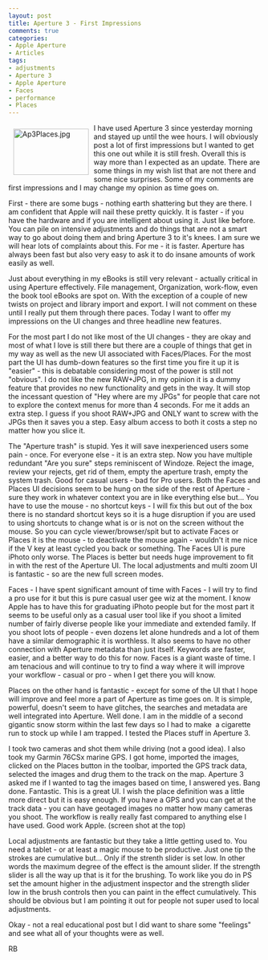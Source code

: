 ```yaml
---
layout: post
title: Aperture 3 - First Impressions
comments: true
categories:
- Apple Aperture
- Articles
tags:
- adjustments
- Aperture 3
- Apple Aperture
- Faces
- performance
- Places
---
```

<a rel="lightbox" href="/wp-content/uploads/2010/02/Ap3Places.jpg"><img title="Ap3Places.jpg" src="/wp-content/uploads/2010/02/.thumbs/.Ap3Places.jpg" border="0" alt="Ap3Places.jpg" hspace="10" vspace="10" width="150" height="92" align="left" /></a>I have used Aperture 3 since yesterday morning and stayed up until the wee hours. I will obviously post a lot of first impressions but I wanted to get this one out while it is still fresh. Overall this is way more than I expected as an update. There are some things in my wish list that are not there and some nice surprises. Some of my comments are first impressions and I may change my opinion as time goes on.

First - there are some bugs - nothing earth shattering but they are there. I am confident that Apple will nail these pretty quickly. It is faster - if you have the hardware and if you are intelligent about using it. Just like before. You can pile on intensive adjustments and do things that are not a smart way to go about doing them and bring Aperture 3 to it's knees. I am sure we will hear lots of complaints about this. For me - it is faster. Aperture has always been fast but also very easy to ask it to do insane amounts of work easily as well.

Just about everything in my eBooks is still very relevant - actually critical in using Aperture effectively. File management, Organization, work-flow, even the book tool eBooks are spot on. With the exception of a couple of new twists on project and library import and export. I will not comment on these until I really put them through there paces. Today I want to offer my impressions on the UI changes and three headline new features.

For the most part I do not like most of the UI changes - they are okay and most of what I love is still there but there are a couple of things that get in my way as well as the new UI associated with Faces/Places. For the most part the UI has dumb-down features so the first time you fire it up it is "easier" - this is debatable considering most of the power is still not "obvious". I do not like the new RAW+JPG, in my opinion it is a dummy feature that provides no new functionality and gets in the way. It will stop the incessant question of "Hey where are my JPGs" for people that care not to explore the context menus for more than 4 seconds. For me it adds an extra step. I guess if you shoot RAW+JPG and ONLY want to screw with the JPGs then it saves you a step. Easy album access to both it costs a step no matter how you slice it.

The "Aperture trash" is stupid. Yes it will save inexperienced users some pain - once. For everyone else - it is an extra step. Now you have multiple redundant "Are you sure" steps reminiscent of Windoze. Reject the image, review your rejects, get rid of them, empty the aperture trash, empty the system trash. Good for casual users - bad for Pro users. Both the Faces and Places UI decisions seem to be hung on the side of the rest of Aperture - sure they work in whatever context you are in like everything else but... You have to use the mouse - no shortcut keys - I will fix this but out of the box there is no standard shortcut keys so it is a huge disruption if you are used to using shortcuts to change what is or is not on the screen without the mouse. So you can cycle viewer/browser/spit but to activate Faces or Places it is the mouse - to deactivate the mouse again - wouldn't it me nice if the V key at least cycled you back or something. The Faces UI is pure iPhoto only worse. The Places is better but needs huge improvement to fit in with the rest of the Aperture UI. The local adjustments and multi zoom UI is fantastic - so are the new full screen modes.

Faces - I have spent significant amount of time with Faces - I will try to find a pro use for it but this is pure casual user gee wiz at the moment. I know Apple has to have this for graduating iPhoto people but for the most part it seems to be useful only as a casual user tool like if you shoot a limited number of fairly diverse people like your immediate and extended family. If you shoot lots of people - even dozens let alone hundreds and a lot of them have a similar demographic it is worthless. It also seems to have no other connection with Aperture metadata than just itself. Keywords are faster, easier, and a better way to do this for now. Faces is a giant waste of time. I am tenacious and will continue to try to find a way where it will improve your workflow - casual or pro - when I get there you will know.

Places on the other hand is fantastic - except for some of the UI that I hope will improve and feel more a part of Aperture as time goes on. It is simple, powerful, doesn't seem to have glitches, the searches and metadata are well integrated into Aperture. Well done. I am in the middle of a second gigantic snow storm within the last few days so I had to make  a cigarette run to stock up while I am trapped. I tested the Places stuff in Aperture 3.

I took two cameras and shot them while driving (not a good idea). I also took my Garmin 76CSx marine GPS. I got home, imported the images, clicked on the Places button in the toolbar, imported the GPS track data, selected the images and drug them to the track on the map. Aperture 3 asked me if I wanted to tag the images based on time, I answered yes. Bang done. Fantastic. This is a great UI. I wish the place definition was a little more direct but it is easy enough. If you have a GPS and you can get at the track data - you can have geotaged images no matter how many cameras you shoot. The workflow is really really fast compared to anything else I have used. Good work Apple. (screen shot at the top)

Local adjustments are fantastic but they take a little getting used to. You need a tablet - or at least a magic mouse to be productive. Just one tip the strokes are cumulative but... Only if the strenth slider is set low. In other words the maximum degree of the effect is the amount slider. If the strength slider is all the way up that is it for the brushing. To work like you do in PS set the amount higher in the adjustment inspector and the strength slider low in the brush controls then you can paint in the effect cumulatively. This should be obvious but I am pointing it out for people not super used to local adjustments.

Okay - not a real educational post but I did want to share some "feelings" and see what all of your thoughts were as well.

RB